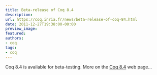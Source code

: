 ```yaml
---
title: Beta-release of Coq 8.4
description:
url: https://coq.inria.fr/news/beta-release-of-coq-84.html
date: 2011-12-27T19:38:00-00:00
preview_image:
featured:
authors:
- coq
tags:
- coq
---
```



<p>Coq 8.4 is available for beta-testing. More on the <a href="https://coq.inria.fr/coq-84">Coq 8.4</a> web page...</p>

 
